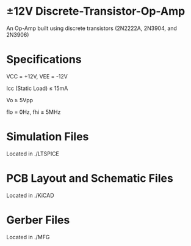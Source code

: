 # ±12V Discrete-Transistor-Op-Amp
An Op-Amp built using discrete transistors (2N2222A, 2N3904, and 2N3906)

# Specifications
VCC = +12V,
VEE = -12V

Icc (Static Load) ≤ 15mA

Vo ≥ 5Vpp

flo = 0Hz,
fhi ≥ 5MHz

# Simulation Files
Located in ./LTSPICE

# PCB Layout and Schematic Files
Located in ./KiCAD

# Gerber Files
Located in ./MFG

